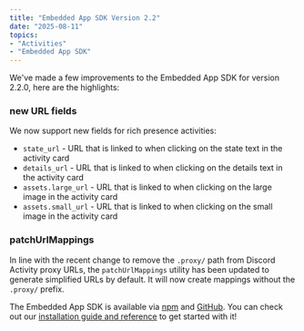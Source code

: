 ```yaml
---
title: "Embedded App SDK Version 2.2"
date: "2025-08-11"
topics:
- "Activities"
- "Embedded App SDK"
---
```


We've made a few improvements to the Embedded App SDK for version 2.2.0, here are the highlights:

### new URL fields

We now support new fields for rich presence activities:

- `state_url` - URL that is linked to when clicking on the state text in the activity card
- `details_url` - URL that is linked to when clicking on the details text in the activity card
- `assets.large_url` - URL that is linked to when clicking on the large image in the activity card
- `assets.small_url` - URL that is linked to when clicking on the small image in the activity card

### patchUrlMappings

In line with the recent change to remove the `.proxy/` path from Discord Activity proxy URLs, the `patchUrlMappings` utility has been updated to generate simplified URLs by default. It will now create mappings without the `.proxy/` prefix.

The Embedded App SDK is available via [npm](https://www.npmjs.com/package/@discord/embedded-app-sdk) and [GitHub](https://github.com/discord/embedded-app-sdk). You can check out our [installation guide and reference](/docs/developer-tools/embedded-app-sdk) to get started with it!
